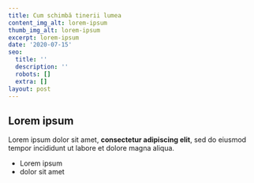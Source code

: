 ```yaml
---
title: Cum schimbă tinerii lumea
content_img_alt: lorem-ipsum
thumb_img_alt: lorem-ipsum
excerpt: lorem-ipsum
date: '2020-07-15'
seo:
  title: ''
  description: ''
  robots: []
  extra: []
layout: post
---
```

## Lorem ipsum

Lorem ipsum dolor sit amet, **consectetur adipiscing elit**, sed do eiusmod tempor incididunt ut labore et dolore magna aliqua.

- Lorem ipsum
- dolor sit amet